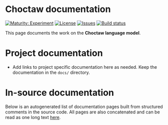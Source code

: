 # Choctaw documentation

[![Maturity: Experiment](https://img.shields.io/badge/Maturity-Experiment-black.svg)](https://giellalt.github.io/MaturityClassification.html)
[![License](https://img.shields.io/github/license/giellalt/lang-cho)](https://github.com/giellalt/lang-cho/blob/main/LICENSE)
[![Issues](https://img.shields.io/github/issues/giellalt/lang-cho)](https://github.com/giellalt/lang-cho/issues)
[![Build status](https://github.com/giellalt/lang-cho/workflows/Speller%20CI+CD/badge.svg)](https://github.com/giellalt/lang-cho/actions)

This page documents the work on the **Choctaw language model**. 

# Project documentation

* Add links to project specific documentation here as needed. Keep the documentation in the `docs/` directory.

# In-source documentation

Below is an autogenerated list of documentation pages built from structured comments in the source code. All pages are also concatenated and can be read as one long text [here](cho.md).
